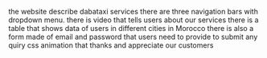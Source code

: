 the website describe dabataxi services
there are three navigation bars with dropdown menu.
there is video that tells users about our services
there is a table that shows data of users in different cities in Morocco
there is also a form made of email and password that users need to provide to submit any quiry
css animation that thanks and appreciate our customers